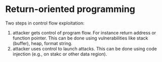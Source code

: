 # Return-oriented programming

Two steps in control flow exploitation: 
1. attacker gets control of program flow.
For instance return address or function 
pointer. This can be done using vulnerabilities
like stack (buffer), heap, format string.
2. attacker uses control to launch attacks.
This can be done using code injection (e.g.,
on stakc or other data region). 
